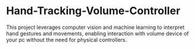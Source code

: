# Hand-Tracking-Volume-Controller
This project leverages computer vision and machine learning to interpret hand gestures and movements, enabling interaction with volume device of your pc without the need for physical controllers.
